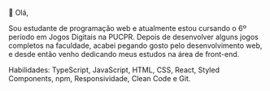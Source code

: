 👋 Olá, 

Sou estudante de programação web e atualmente estou cursando o 6º período em Jogos Digitais na PUCPR. Depois de desenvolver alguns jogos completos na faculdade, acabei pegando gosto pelo desenvolvimento web, e desde então venho dedicando meus estudos na área de front-end.

Habilidades: TypeScript, JavaScript, HTML, CSS, React, Styled Components, npm, Responsividade, Clean Code e Git.


<!---
HiLucred/HiLucred is a ✨ special ✨ repository because its `README.md` (this file) appears on your GitHub profile.
You can click the Preview link to take a look at your changes.
--->
